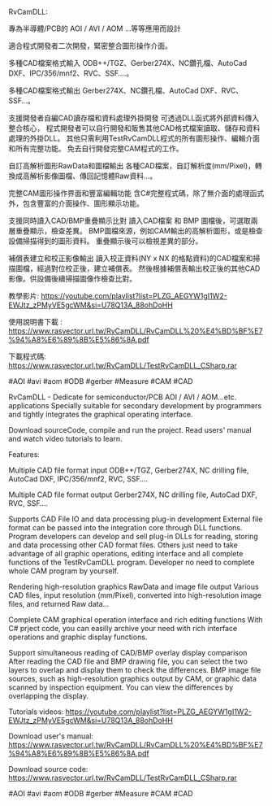 RvCamDLL:

專為半導體/PCB的 AOI / AVI / AOM ...等等應用而設計

適合程式開發者二次開發，緊密整合圖形操作介面。

多種CAD檔案格式輸入
	ODB++/TGZ、Gerber274X、NC鑽孔檔、AutoCad DXF、IPC/356/mnf2、RVC、SSF….。
	
多種CAD檔案格式輸出
	Gerber274X、NC鑽孔檔、AutoCad DXF、RVC、SSF…。
	
支援開發者自編CAD讀存檔和資料處理外掛開發
	可透過DLL函式將外部資料傳入整合核心，
	程式開發者可以自行開發和販售其他CAD格式檔案讀取、儲存和資料處理的外掛DLL。
	其他只需利用TestRvCamDLL程式的所有圖形操作、編輯介面和所有完整功能。
	免去自行開發完整CAM程式的工作。
	
自訂高解析圖形RawData和圖檔輸出
	各種CAD檔案，自訂解析度(mm/Pixel)，轉換成高解析影像圖檔、傳回記憶體Raw資料…。
	
完整CAM圖形操作界面和豐富編輯功能
	含C#完整程式碼，除了無介面的處理函式外，包含豐富的介面操作、圖形顯示功能。
	
支援同時讀入CAD/BMP重疊顯示比對
	讀入CAD檔案 和 BMP 圖檔後，可選取兩層重疊顯示，檢查差異。
	BMP圖檔來源，例如CAM輸出的高解析圖形，或是檢查設備掃描得到的圖形資料。
	重疊顯示後可以檢視差異的部分。
	
補償表建立和校正影像輸出
	讀入校正資料(NY x NX 的格點資料)的CAD檔案和掃描圖檔，經過對位校正後，建立補償表。
	然後根據補償表輸出校正後的其他CAD影像。供設備後續掃描圖像作檢查比對。
	
教學影片:
	https://youtube.com/playlist?list=PLZG_AEGYW1gI1W2-EWJtz_zPMyVE5gcWM&si=U78Q13A_88ohDoHH
	
	
使用說明書下載 :
	https://www.rasvector.url.tw/RvCamDLL/RvCamDLL%20%E4%BD%BF%E7%94%A8%E6%89%8B%E5%86%8A.pdf
	
下載程式碼:
	https://www.rasvector.url.tw/RvCamDLL/TestRvCamDLL_CSharp.rar

	
#AOI #avi #aom #ODB #gerber #Measure #CAM #CAD








RvCamDLL - Dedicate for semiconductor/PCB AOI / AVI / AOM...etc. applications
  Specially suitable for secondary development by programmers and tightly integrates the graphical operating interface.
  
Download sourceCode, compile and run the project. Read users' manual and watch video tutorials to learn.

Features:


Multiple CAD file format input
	ODB++/TGZ, Gerber274X, NC drilling file, AutoCad DXF, IPC/356/mnf2, RVC, SSF….

Multiple CAD file format output
	Gerber274X, NC drilling file, AutoCad DXF, RVC, SSF….

Supports CAD File IO and data processing plug-in development
	External file format can be passed into the integration core through DLL functions.
	Program developers can develop and sell plug-in DLLs for reading, storing and data processing other CAD format files.
	Others just need to take advantage of all graphic operations, editing interface and all complete functions of the TestRvCamDLL program.
	Developer no need to complete whole CAM program by yourself.

Rendering high-resolution graphics RawData and image file output
	Various CAD files, input resolution (mm/Pixel), converted into high-resolution image files, and returned Raw data...

Complete CAM graphical operation interface and rich editing functions
	With C# prject code, you can easilly archive your need with rich interface operations and graphic display functions.

Support simultaneous reading of CAD/BMP overlay display comparison
	After reading the CAD file and BMP drawing file, you can select the two layers to overlap and display them to check the differences.
	BMP image file sources, such as high-resolution graphics output by CAM, or graphic data scanned by inspection equipment.
	You can view the differences by overlapping the display.

Tutorials videos:
	https://youtube.com/playlist?list=PLZG_AEGYW1gI1W2-EWJtz_zPMyVE5gcWM&si=U78Q13A_88ohDoHH


Download user's manual:
	https://www.rasvector.url.tw/RvCamDLL/RvCamDLL%20%E4%BD%BF%E7%94%A8%E6%89%8B%E5%86%8A.pdf
	
	
Download source code:
	https://www.rasvector.url.tw/RvCamDLL/TestRvCamDLL_CSharp.rar
	
#AOI #avi #aom #ODB #gerber #Measure #CAM #CAD
